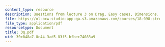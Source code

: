 ```yaml
---
content_type: resource
description: Questions from lecture 3 on Drag, Easy cases, Dimensions, and Statements.
file: https://ol-ocw-studio-app-qa.s3.amazonaws.com/courses/18-098-street-fighting-mathematics-january-iap-2008/30c048a78c443ad583f5bfbec74083a9_3q.pdf
file_type: application/pdf
resourcetype: Document
title: 3q.pdf
uid: 30c048a7-8c44-3ad5-83f5-bfbec74083a9
---
```

